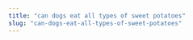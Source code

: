 ```yaml
---
title: "can dogs eat all types of sweet potatoes"
slug: "can-dogs-eat-all-types-of-sweet-potatoes"
---
```


